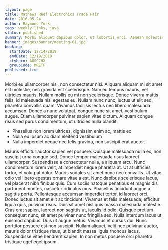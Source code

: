 ```yaml
---
layout: page
title: Mathews Reef Electronics Trade Fair
date: 2016-05-24
author: Raymond York
tags: weekly links, java
status: published
summary: Morbi aliquet dapibus dolor, ut lobortis orci. Aenean molestie cursus.
banner: images/banner/meeting-01.jpg
booking:
  startDate: 12/14/2019
  endDate: 12/19/2019
  ctyhocn: AUSCCHX
  groupCode: MRETF
published: true
---
```

Morbi eu ullamcorper nisl, non consectetur nisi. Aliquam aliquam mi sit amet elit molestie, nec gravida est scelerisque. Nam eu tempus mauris, vel ultricies mauris. Nullam mollis eu mi non scelerisque. Donec viverra mattis felis, id malesuada nisl egestas eu. Nullam nunc nunc, luctus ut elit sed, pharetra convallis quam. Vivamus facilisis lectus nec libero malesuada accumsan. Donec a nunc volutpat, congue nunc sit amet, vestibulum augue. Etiam ullamcorper pulvinar sapien vitae dictum. Aliquam congue risus sed purus condimentum, ut ultricies nulla blandit.

* Phasellus non lorem ultrices, dignissim enim ac, mattis ex
* Nulla eu ipsum ac diam eleifend vestibulum
* Nulla imperdiet neque nec felis gravida, non suscipit erat auctor.

Mauris efficitur auctor sapien vel posuere. Quisque malesuada nulla ex, non suscipit urna congue sed. Donec tempor malesuada risus laoreet ullamcorper. Suspendisse a consectetur nulla, a aliquam arcu. Nunc condimentum lorem velit, at imperdiet neque pharetra at. Ut at ultricies tortor, et volutpat dolor. Mauris sodales sit amet nunc nec convallis. Ut vitae odio vel libero egestas ornare vitae a est. Nunc dapibus scelerisque lacus, vel placerat nibh finibus quis. Cum sociis natoque penatibus et magnis dis parturient montes, nascetur ridiculus mus. Phasellus tincidunt augue a sagittis porta. Pellentesque accumsan imperdiet tortor, id laoreet orci. Donec luctus sit amet elit ac tincidunt. Vivamus et felis malesuada, efficitur ligula quis, pulvinar risus. Duis sit amet nisl quis massa malesuada molestie.
Cras erat sapien, laoreet non sagittis ut, iaculis id odio. Quisque pretium consequat nunc, sit amet pulvinar nunc fringilla sed. Nulla interdum lacus ut euismod dapibus. Duis ut augue metus. Vivamus et cursus dui. Nunc porttitor posuere est non suscipit. Nullam aliquet, velit nec pulvinar auctor, mauris dolor tristique risus, ut blandit massa ligula rhoncus lacus. Suspendisse vitae hendrerit sapien. In non metus posuere orci pharetra tristique eget eget ipsum.
